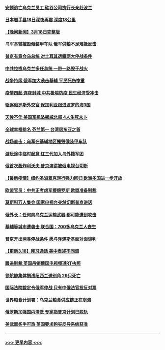 #### [安顿逃亡乌克兰员工 硅谷公司执行长亲赴波兰](../pages/prog202/a103377820.md?t=03191551) 
#### [日本岩手县18日深夜再震 深度18公里](../pages/prog202/a103377813.md?t=03191551) 
#### [【晚间新闻】3月18日完整版](../pages/prog202/a103377668.md?t=03191551) 
#### [乌军基辅摧毁俄装甲车队 俄军供粮不足难抵反击](../pages/prog202/a103377666.md?t=03191551) 
#### [普京有意会乌总统 对土耳其透露两大停战条件](../pages/prog202/a103377670.md?t=03191551) 
#### [中共拉拢乌克兰多任总统 一带一路毁于战火](../pages/prog202/a103377677.md?t=03191551) 
#### [战争持续 俄军加大袭击基辅 平民死伤惨重](../pages/prog202/a103377675.md?t=03191551) 
#### [疫情四起 连夜封城 中共极端防疫 民生经济受冲击](../pages/prog202/a103377539.md?t=03191551) 
#### [驱逐俄罗斯外交官 保加利亚跟进波罗的海3国](../pages/prog202/a103377653.md?t=03191551) 
#### [天候不佳 美国军机坠挪威北部 4人生死未卜](../pages/prog202/a103377649.md?t=03191551) 
#### [全球幸福排名 芬兰第一 台湾居东亚之首](../pages/prog202/a103377572.md?t=03191551) 
#### [战场直击：乌军在基辅地区摧毁俄装甲车队](../pages/prog202/a103377564.md?t=03191551) 
#### [游玩途中临时起意 红三代加入乌外籍军团](../pages/prog202/a103377566.md?t=03191551) 
#### [俄首次轰炸利沃夫 普京演讲被俄电视台切断](../pages/prog202/a103377518.md?t=03191551) 
#### [【最新疫情】纽约圣派翠克游行强力回归 欧洲多国进一步开放](../pages/prog202/a103377276.md?t=03191551) 
#### [欧盟官员：中共正考虑军援俄罗斯 欧盟准备制裁](../pages/prog202/a103377479.md?t=03191551) 
#### [莫斯科万人集会 国家电视台突然切断普京讲话](../pages/prog202/a103377420.md?t=03191551) 
#### [俄外长：任何向乌克兰运输武器 都可能遭到攻击](../pages/prog202/a103377403.md?t=03191551) 
#### [基辅等城市遭袭击 联合国：700多乌克兰人丧生](../pages/prog202/a103377406.md?t=03191551) 
#### [普京开出两类停战条件 愿与泽连斯基面对面谈判](../pages/prog202/a103377392.md?t=03191551) 
#### [【更新3.18】拜习通话 美中表述不同调](../pages/prog202/a103376935.md?t=03191551) 
#### [跟进制裁 英国吊销俄国电视频道RT执照](../pages/prog202/a103377258.md?t=03191551) 
#### [领航鲸集体搁浅纽西兰送别角 29只死亡](../pages/prog202/a103377249.md?t=03191551) 
#### [国际法院裁定令俄军停战 只有中俄法官投反对票](../pages/prog202/a103377231.md?t=03191551) 
#### [世界粮食计划署：乌克兰粮食供应链正在崩溃](../pages/prog202/a103377206.md?t=03191551) 
#### [俄罗斯加强国内清洗 专家指普京计划已脱轨](../pages/prog202/a103377112.md?t=03191551) 
#### [美武器炙手可热 英国要求购买反导系统获准](../pages/prog202/a103377109.md?t=03191551) 

----
#### [ >>> 更早内容 <<< ](../indexes/prog202-earlier.md)
